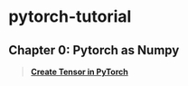 # pytorch-tutorial

## Chapter 0: Pytorch as Numpy
> [**Create Tensor in PyTorch**](https://github.com/howsam/pytorch-tutorial/blob/master/tensors_in_pytorch.ipynb)
